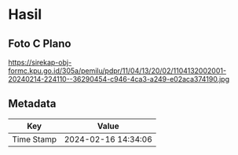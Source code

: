 # Hasil

## Foto C Plano

https://sirekap-obj-formc.kpu.go.id/305a/pemilu/pdpr/11/04/13/20/02/1104132002001-20240214-224110--36290454-c946-4ca3-a249-e02aca374190.jpg


## Metadata

| Key        | Value               |
| ---------- | ------------------- |
| Time Stamp | 2024-02-16 14:34:06 |



